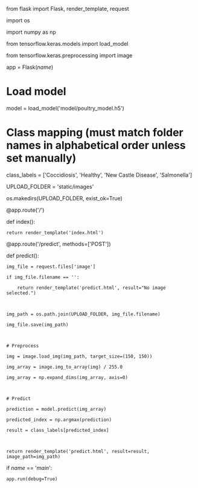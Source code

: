 
from flask import Flask, render_template, request

import os

import numpy as np

from tensorflow.keras.models import load_model

from tensorflow.keras.preprocessing import image



app = Flask(_name_)



# Load model

model = load_model('model/poultry_model.h5')



# Class mapping (must match folder names in alphabetical order unless set manually)

class_labels = ['Coccidiosis', 'Healthy', 'New Castle Disease', 'Salmonella']



UPLOAD_FOLDER = 'static/images'

os.makedirs(UPLOAD_FOLDER, exist_ok=True)



@app.route('/')

def index():

    return render_template('index.html')



@app.route('/predict', methods=['POST'])

def predict():

    img_file = request.files['image']

    if img_file.filename == '':

        return render_template('predict.html', result="No image selected.")



    img_path = os.path.join(UPLOAD_FOLDER, img_file.filename)

    img_file.save(img_path)



    # Preprocess

    img = image.load_img(img_path, target_size=(150, 150))

    img_array = image.img_to_array(img) / 255.0

    img_array = np.expand_dims(img_array, axis=0)



    # Predict

    prediction = model.predict(img_array)

    predicted_index = np.argmax(prediction)

    result = class_labels[predicted_index]



    return render_template('predict.html', result=result, image_path=img_path)



if _name_ == '_main_':

    app.run(debug=True)

